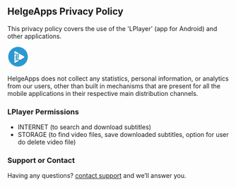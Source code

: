 ## HelgeApps Privacy Policy

This privacy policy covers the use of the 'LPlayer' (app for Android) and other applications.

<img src="ic_launcher.png" alt="LPlayer" class="inline"/>

HelgeApps does not collect any statistics, personal information, or analytics from our users, other than built in mechanisms that are present for all the mobile applications in their respective main distribution channels.

### LPlayer Permissions

- INTERNET (to search and download subtitles)
- STORAGE (to find video files, save downloaded subtitles, option for user do delete video file)

### Support or Contact

Having any questions? [contact support](mailto://8helge8@gmail.com) and we’ll answer you.
